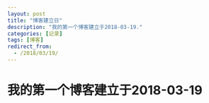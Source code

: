 ```yaml
---
layout: post
title: "博客建立日"
description: "我的第一个博客建立于2018-03-19."
categories: [记录]
tags: [博客]
redirect_from:
  - /2018/03/19/
---
```

# 我的第一个博客建立于2018-03-19
